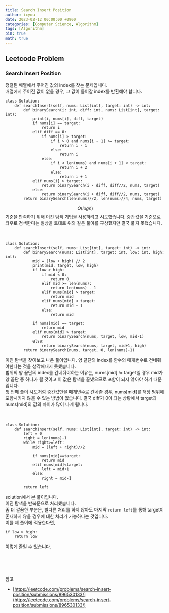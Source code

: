 ```yaml
---
title: Search Insert Position
author: icyou
date: 2023-02-12 00:00:00 +0900
categories: [Computer Science, Algorithm]
tags: [Algorithm]
pin: true
math: true
---
```


## Leetcode Problem

### Search Insert Position
정렬된 배열에서 주어진 값의 index를 찾는 문제입니다.  
배열에서 주어진 값이 없을 경우, 그 값이 들어갈 index를 반환해야 합니다.  

```
class Solution:
    def searchInsert(self, nums: List[int], target: int) -> int:
        def binarySearch(i: int, diff: int, nums: List[int], target: int):
            print(i, nums[i], diff, target)
            if nums[i] == target:
                return i
            elif diff == 0:
                if nums[i] > target:
                    if i > 0 and nums[i - 1] >= target:
                        return i - 1
                    else:
                        return i
                else:  
                    if i < len(nums) and nums[i + 1] < target:
                        return i + 2
                    else:
                        return i + 1
            elif nums[i] > target:
                return binarySearch(i - diff, diff//2, nums, target)
            else:
                return binarySearch(i + diff, diff//2, nums, target)
        return binarySearch(len(nums)//2, len(nums)//4, nums, target)
```
$$ O(log{n}) $$ 기준을 만족하기 위해 이진 탐색 기법을 사용하려고 시도했습니다. 중간값을 기준으로 좌우로 검색한다는 발상을 토대로 위와 같은 풀이를 구상했지만 결국 풀지 못했습니다.  
<br/><br/>
```
class Solution:
    def searchInsert(self, nums: List[int], target: int) -> int:
        def binarySearch(nums: List[int], target: int, low: int, high: int):
            mid = (low + high) // 2
            print(mid, target, low, high)
            if low > high:
                if mid < 0:
                    return 0
                elif mid >= len(nums):
                    return len(nums) - 1
                elif nums[mid] > target:
                    return mid
                elif nums[mid] < target:
                    return mid + 1
                else:
                    return mid
                    
            if nums[mid] == target:
                return mid
            elif nums[mid] > target:
                return binarySearch(nums, target, low, mid-1)
            else:
                return binarySearch(nums, target, mid+1, high)
        return binarySearch(nums, target, 0, len(nums)-1)

```
이진 탐색을 찾아보고 나온 풀이입니다. 양 끝단의 index를 함수의 매개변수로 건네줘야한다는 것을 생각해내지 못했습니다.  
범위의 양 끝단의 index를 건네줘야하는 이유는, nums[mid] != target일 경우 mid가 양 끝단 중 하나가 될 것이고 이 값은 탐색을 끝냈으므로 포함이 되지 않아야 하기 때문입니다.  
첫 번째 풀이 시도처럼 중간값만을 매개변수로 건네줄 경우, nums[mid]를 해당 범위에 포함시키지 않을 수 있는 방법이 없습니다. 결국 diff가 0이 되는 상황에서 target과 nums[mid]의 값의 차이가 많이 나게 됩니다.  
<br/><br/>
```
class Solution:
    def searchInsert(self, nums: List[int], target: int) -> int:
        left = 0
        right = len(nums)-1
        while right>=left:
            mid = (left + right)//2

            if nums[mid]==target:
                return mid
            elif nums[mid]<target:
                left = mid+1
            else:
                right = mid-1
                
        return left
```
solution에서 본 풀이입니다.  
이진 탐색을 반복문으로 처리했습니다.  
좀 더 깔끔한 부분은, 별다른 처리를 하지 않아도 마지막 `return left`를 통해 target이 존재하지 않을 경우에 대한 처리가 가능하다는 것입니다.  
이를 제 풀이에 적용한다면, 
```
if low > high:
    return low
```
이렇게 줄일 수 있습니다.

<br/><br/><br/><br/>
참고 
- [https://leetcode.com/problems/search-insert-position/submissions/896530133/](https://leetcode.com/problems/search-insert-position/submissions/896530133/)